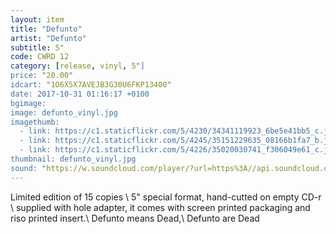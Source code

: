 ```yaml
---
layout: item
title: "Defunto"
artist: "Defunto"
subtitle: 5"
code: CWRD 12
category: [release, vinyl, 5"]
price: "20.00"
idcart: "1O6X5X7AVEJB3G30U6FKP13400"
date: 2017-10-31 01:16:17 +0100
bgimage:
image: defunto_vinyl.jpg
imagethumb:
  - link: https://c1.staticflickr.com/5/4230/34341119923_6be5e41bb5_c.jpg
  - link: https://c1.staticflickr.com/5/4245/35151229635_08166b1fa7_b.jpg
  - link: https://c1.staticflickr.com/5/4226/35020030741_f306049e61_c.jpg
thumbnail: defunto_vinyl.jpg
sound: "https://w.soundcloud.com/player/?url=https%3A//api.soundcloud.com/tracks/326924551&amp;color=000000&amp;auto_play=false&amp;hide_related=false&amp;show_comments=true&amp;show_user=true&amp;show_reposts=false"
---
```


Limited edition of 15 copies \\
5" special format, hand-cutted on empty CD-r \\
supplied with hole adapter, it comes with screen printed packaging and riso printed insert.\\
Defunto means Dead,\\
Defunto are Dead



